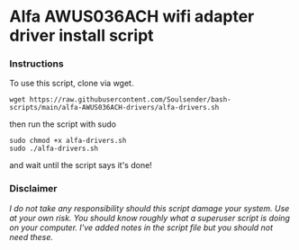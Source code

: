 # Alfa AWUS036ACH wifi adapter driver install script

 ### **Instructions**
 To use this script, clone via wget.
```
wget https://raw.githubusercontent.com/Soulsender/bash-scripts/main/alfa-AWUS036ACH-drivers/alfa-drivers.sh
```
then run the script with sudo

```
sudo chmod +x alfa-drivers.sh 
sudo ./alfa-drivers.sh
```
and wait until the script says it's done!

### **Disclaimer**

 *I do not take any responsibility should this script damage your system. Use at your own risk. You should know roughly what a superuser script is doing on your computer. I've added notes in the script file but you should not need these.*
